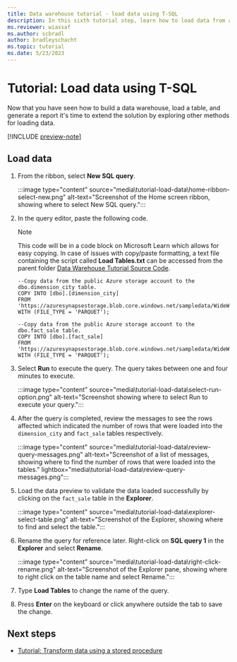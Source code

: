 ```yaml
---
title: Data warehouse tutorial - load data using T-SQL
description: In this sixth tutorial step, learn how to load data from a public storage account into a table using T-SQL.
ms.reviewer: wiassaf
ms.author: scbradl
author: bradleyschacht
ms.topic: tutorial
ms.date: 5/23/2023
---
```


# Tutorial: Load data using T-SQL

Now that you have seen how to build a data warehouse, load a table, and generate a report it's time to extend the solution by exploring other methods for loading data.

[!INCLUDE [preview-note](../includes/preview-note.md)]

## Load data

1. From the ribbon, select **New SQL query**.

   :::image type="content" source="media\tutorial-load-data\home-ribbon-select-new.png" alt-text="Screenshot of the Home screen ribbon, showing where to select New SQL query.":::

1. In the query editor, paste the following code.

   > [!NOTE]
   > This code will be in a code block on Microsoft Learn which allows for easy copying. In case of issues with copy/paste formatting, a text file containing the script called **Load Tables.txt** can be accessed from the parent folder [Data Warehouse Tutorial Source Code](../placeholder.md).

   ```
   --Copy data from the public Azure storage account to the dbo.dimension_city table.
   COPY INTO [dbo].[dimension_city]
   FROM 'https://azuresynapsestorage.blob.core.windows.net/sampledata/WideWorldImportersDW/tables/dimension_city.parquet'
   WITH (FILE_TYPE = 'PARQUET');
   
   --Copy data from the public Azure storage account to the dbo.fact_sale table.
   COPY INTO [dbo].[fact_sale]
   FROM 'https://azuresynapsestorage.blob.core.windows.net/sampledata/WideWorldImportersDW/tables/fact_sale.parquet'
   WITH (FILE_TYPE = 'PARQUET');
   ```

1. Select **Run** to execute the query. The query takes between one and four minutes to execute.

   :::image type="content" source="media\tutorial-load-data\select-run-option.png" alt-text="Screenshot showing where to select Run to execute your query.":::

1. After the query is completed, review the messages to see the rows affected which indicated the number of rows that were loaded into the `dimension_city` and `fact_sale` tables respectively.

   :::image type="content" source="media\tutorial-load-data\review-query-messages.png" alt-text="Screenshot of a list of messages, showing where to find the number of rows that were loaded into the tables." lightbox="media\tutorial-load-data\review-query-messages.png":::

1. Load the data preview to validate the data loaded successfully by clicking on the `fact_sale` table in the **Explorer**.

   :::image type="content" source="media\tutorial-load-data\explorer-select-table.png" alt-text="Screenshot of the Explorer, showing where to find and select the table.":::

1. Rename the query for reference later. Right-click on **SQL query 1** in the **Explorer** and select **Rename**.

   :::image type="content" source="media\tutorial-load-data\right-click-rename.png" alt-text="Screenshot of the Explorer pane, showing where to right click on the table name and select Rename.":::

1. Type **Load Tables** to change the name of the query.

1. Press **Enter** on the keyboard or click anywhere outside the tab to save the change.

## Next steps

- [Tutorial: Transform data using a stored procedure](tutorial-transform-data.md)
